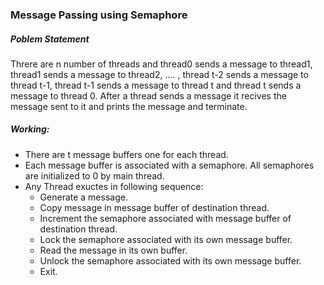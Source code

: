 ### Message Passing using Semaphore
##### Poblem Statement
Threre are n number of threads and thread0 sends a message to thread1, thread1 sends a message to thread2, .... , thread t-2 sends a message to thread t-1, thread t-1 sends a message to thread t and thread t sends a message to thread 0. After a thread sends a message it recives the message sent to it and prints the message and terminate.

##### Working:
- There are t message buffers one for each thread.
- Each message buffer is associated with a semaphore. All semaphores are initialized to 0 by main thread.
- Any Thread exuctes in following sequence:
  - Generate a message.
  - Copy message in message buffer of destination thread.
  - Increment the semaphore associated with message buffer of destination thread.
  - Lock the semaphore associated with its own message buffer.
  - Read the message in its own buffer.
  - Unlock the semaphore associated with its own message buffer.
  - Exit.
    
    
